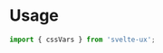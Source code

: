 <script lang="ts">
	import { subDays, subMonths } from 'date-fns';

	import Preview from '$lib/components/Preview.svelte';
	import TextField from '$lib/components/TextField.svelte';

	import cssVars from '$lib/actions/cssVars';

	let background = '#ddd';
	let border = '1px solid #aaa';
</script>

<h1>Usage</h1>

```js
import { cssVars } from 'svelte-ux';
```

<Preview>
	<div class="grid gap-4" use:cssVars={{ background, border }}>
		<div class="w-10 h-10 rounded" style="background-color: var(--background); border: var(--border)" />
		<div class="grid grid-flow-col gap-2">
			<TextField label="Background" bind:value={background} />
			<TextField label="Border" bind:value={border} />
		</div>
	</div>
</Preview>
